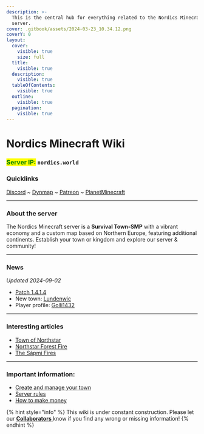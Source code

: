 ```yaml
---
description: >-
  This is the central hub for everything related to the Nordics Minecraft
  server.
cover: .gitbook/assets/2024-03-23_10.34.12.png
coverY: 0
layout:
  cover:
    visible: true
    size: full
  title:
    visible: true
  description:
    visible: true
  tableOfContents:
    visible: true
  outline:
    visible: true
  pagination:
    visible: true
---
```


# Nordics Minecraft Wiki

### <mark style="color:green;">Server IP:</mark> `nordics.world`

### Quicklinks

[Discord](https://discord.gg/nordics) \~ [Dynmap](http://135.125.177.79:3200) \~ [Patreon](https://www.patreon.com/nordics) \~ [PlanetMinecraft](https://www.planetminecraft.com/server/nordics-minecraft-server/)

***

### About the server

The Nordics Minecraft server is a **Survival Town-SMP** with a vibrant economy and a custom map based on Northern Europe, featuring additional continents. Establish your town or kingdom and explore our server & community!

***

### News

_Updated 2024-09-02_

* [Patch 1.4.1.](misc/changelog-updates/1.4-1.21-update/1.4.1.3.md)[4](misc/changelog-updates/1.4-1.21-update/1.4.1.4.md)
* New town: [Lundenwic](the-world/civilization/towns/british-isles-region/lundenwic.md)
* Player profile: [Golli1432](the-world/civilization/players/golli1432.md)

***

### Interesting articles

* [Town of Northstar](the-world/civilization/towns/sweden-region/northstar/)
* [Northstar Forest Fire](the-world/civilization/towns/sweden-region/northstar/northstar-forest-fire.md)
* [The Sápmi Fires](the-world/civilization/towns/finland-region/helsinki/the-sapmi-forest-fire.md)

***

### Important information:

* [Create and manage your town](new-players/towny-guide.md)
* [Server rules](new-players/server-rules.md)
* [How to make money](the-world/economy/make-money.md)

{% hint style="info" %}
This wiki is under constant construction. Please let our [**Collaborators** ](misc/personnel-list/)know if you find any wrong or missing information!
{% endhint %}
